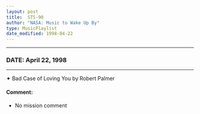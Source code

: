 ```yaml
---
layout: post
title:  STS-90
author: "NASA: Music to Wake Up By"
type: MusicPlaylist
date_modified: 1998-04-22
---
```


----
### DATE: April 22, 1998
----
✦ Bad Case of Loving You by Robert Palmer

#### Comment:
* No mission comment
